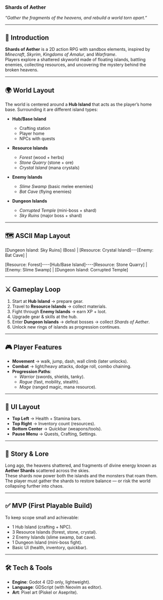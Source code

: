 ### Shards of Aether

*“Gather the fragments of the heavens, and rebuild a world torn apart.”*

---

## 🌌 Introduction
**Shards of Aether** is a 2D action RPG with sandbox elements, inspired by *Minecraft*, *Skyrim*, *Kingdoms of Amalur*, and *Warframe*.  
Players explore a shattered skyworld made of floating islands, battling enemies, collecting resources, and uncovering the mystery behind the broken heavens.  

---

## 🌍 World Layout
The world is centered around a **Hub Island** that acts as the player’s home base. Surrounding it are different island types:

- **Hub/Base Island**  
  - Crafting station  
  - Player home  
  - NPCs with quests  

- **Resource Islands**  
  - *Forest* (wood + herbs)  
  - *Stone Quarry* (stone + ore)  
  - *Crystal Island* (mana crystals)  

- **Enemy Islands**  
  - *Slime Swamp* (basic melee enemies)  
  - *Bat Cave* (flying enemies)  

- **Dungeon Islands**  
  - *Corrupted Temple* (mini-boss + shard)  
  - *Sky Ruins* (major boss + shard)  

---

## 🗺 ASCII Map Layout

[Dungeon Island: Sky Ruins]
                          (Boss)
                            |
         [Resource: Crystal Island]---[Enemy: Bat Cave]
                            |

[Resource: Forest]----[Hub/Base Island]----[Resource: Stone Quarry] | [Enemy: Slime Swamp] | [Dungeon Island: Corrupted Temple]

---

## ⚔️ Gameplay Loop
1. Start at **Hub Island** → prepare gear.  
2. Travel to **Resource Islands** → collect materials.  
3. Fight through **Enemy Islands** → earn XP + loot.  
4. Upgrade gear & skills at the hub.  
5. Enter **Dungeon Islands** → defeat bosses → collect *Shards of Aether*.  
6. Unlock new rings of islands as progression continues.  

---

## 🎮 Player Features
- **Movement** → walk, jump, dash, wall climb (later unlocks).  
- **Combat** → light/heavy attacks, dodge roll, combo chaining.  
- **Progression Paths**:  
  - *Warrior* (swords, shields, tanky).  
  - *Rogue* (fast, mobility, stealth).  
  - *Mage* (ranged magic, mana resource).  

---

## 🎨 UI Layout
- **Top Left** → Health + Stamina bars.  
- **Top Right** → Inventory count (resources).  
- **Bottom Center** → Quickbar (weapons/tools).  
- **Pause Menu** → Quests, Crafting, Settings.  

---

## 📖 Story & Lore
Long ago, the heavens shattered, and fragments of divine energy known as **Aether Shards** scattered across the skies.  
These shards now power both the islands and the monsters that roam them.  
The player must gather the shards to restore balance — or risk the world collapsing further into chaos.  

---

## ✅ MVP (First Playable Build)
To keep scope small and achievable:  

- 1 Hub Island (crafting + NPC).  
- 3 Resource Islands (forest, stone, crystal).  
- 2 Enemy Islands (slime swamp, bat cave).  
- 1 Dungeon Island (mini-boss fight).  
- Basic UI (health, inventory, quickbar).  

---

## 🛠️ Tech & Tools
- **Engine**: Godot 4 (2D only, lightweight).  
- **Language**: GDScript (with Neovim as editor).  
- **Art**: Pixel art (Piskel or Aseprite).

